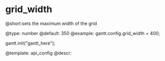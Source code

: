 grid_width
=============
@short:sets the maximum width of the grid
	

@type: number
@default: 350
@example:
gantt.config.grid_width = 400;

gantt.init("gantt_here");


@template:	api_config
@descr:


